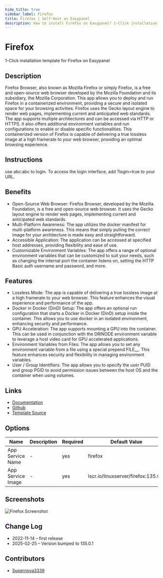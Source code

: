 ```yaml
---
hide_title: true
sidebar_label: Firefox
title: Firefox | Self-Host on Easypanel
description: How to install Firefox on Easypanel? 1-Click installation template for Firefox on Easypanel
---
```


<!-- generated -->

# Firefox

1-Click installation template for Firefox on Easypanel

## Description

Firefox Browser, also known as Mozilla Firefox or simply Firefox, is a free and open-source web browser developed by the Mozilla Foundation and its subsidiary, the Mozilla Corporation. This app allows you to deploy and run Firefox in a containerized environment, providing a secure and isolated space for your browsing activities. Firefox uses the Gecko layout engine to render web pages, implementing current and anticipated web standards. The app supports multiple architectures and can be accessed via HTTP or HTTPS. It also offers additional environment variables and run configurations to enable or disable specific functionalities. This containerized version of Firefox is capable of delivering a true lossless image at a high framerate to your web browser, providing an optimal browsing experience.

## Instructions

use abc:abc to login. To access the login interface, add ?login=true to your URL.

## Benefits

- Open-Source Web Browser: Firefox Browser, developed by the Mozilla Foundation, is a free and open-source web browser. It uses the Gecko layout engine to render web pages, implementing current and anticipated web standards.
- Multi-Platform Awareness: The app utilizes the docker manifest for multi-platform awareness. This means that simply pulling the correct image for your architecture is made easy and straightforward.
- Accessible Application: The application can be accessed at specified host addresses, providing flexibility and ease of use.
- Customizable Environment Variables: The app offers a range of optional environment variables that can be customized to suit your needs, such as changing the internal port the container listens on, setting the HTTP Basic auth username and password, and more.

## Features

- Lossless Mode: The app is capable of delivering a true lossless image at a high framerate to your web browser. This feature enhances the visual experience and performance of the app.
- Docker in Docker (DinD) Setup: The app offers an optional run configuration that starts a Docker in Docker (DinD) setup inside the container. This allows you to use docker in an isolated environment, enhancing security and performance.
- GPU Acceleration: The app supports mounting a GPU into the container. This can be used in conjunction with the DRINODE environment variable to leverage a host video card for GPU accelerated applications.
- Environment Variables from Files: The app allows you to set any environment variable from a file using a special prepend FILE__. This feature enhances security and flexibility in managing environment variables.
- User / Group Identifiers: The app allows you to specify the user PUID and group PGID to avoid permission issues between the host OS and the container when using volumes.

## Links

- [Documentation](https://docs.linuxserver.io/images/docker-firefox)
- [Github](https://github.com/linuxserver/docker-firefox)
- [Template Source](https://github.com/easypanel-io/templates/tree/main/templates/firefox)

## Options

Name | Description | Required | Default Value
-|-|-|-
App Service Name | - | yes | firefox
App Service Image | - | yes | lscr.io/linuxserver/firefox:135.0.1

## Screenshots

![Firefox Screenshot](./assets/screenshot.png)

## Change Log

- 2022-11-14 – first release
- 2025-02-25 – Version bumped to 135.0.1

## Contributors

- [Supernova3339](https://github.com/Supernova3339)
